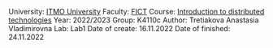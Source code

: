 University: [ITMO University](https://itmo.ru/ru/)
Faculty: [FICT](https://fict.itmo.ru)
Course: [Introduction to distributed technologies](https://github.com/itmo-ict-faculty/introduction-to-distributed-technologies)
Year: 2022/2023
Group: K4110c
Author: Tretiakova Anastasia Vladimirovna
Lab: Lab1
Date of create: 16.11.2022
Date of finished: 24.11.2022
